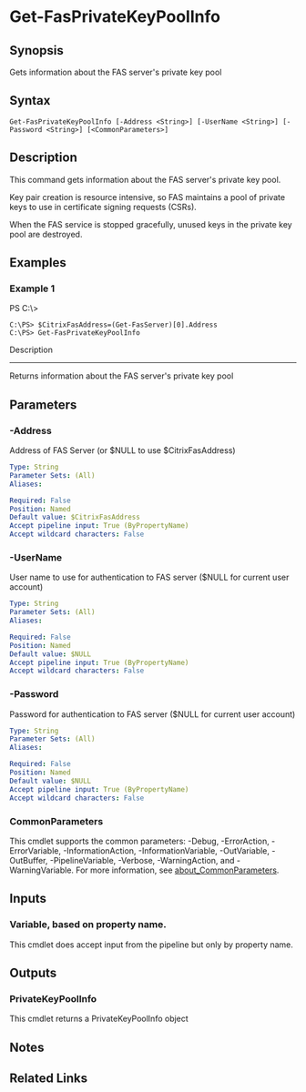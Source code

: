 # Get-FasPrivateKeyPoolInfo

## Synopsis
Gets information about the FAS server's private key pool

## Syntax

```
Get-FasPrivateKeyPoolInfo [-Address <String>] [-UserName <String>] [-Password <String>] [<CommonParameters>]
```

## Description
This command gets information about the FAS server's private key pool.

Key pair creation is resource intensive, so FAS maintains a pool of private keys to use in certificate signing requests (CSRs).

When the FAS service is stopped gracefully, unused keys in the private key pool are destroyed.

## Examples

### Example 1
PS C:\\\>

```
C:\PS> $CitrixFasAddress=(Get-FasServer)[0].Address
C:\PS> Get-FasPrivateKeyPoolInfo
```

Description

-----------

Returns information about the FAS server's private key pool

## Parameters

### -Address
Address of FAS Server (or $NULL to use $CitrixFasAddress)

```yaml
Type: String
Parameter Sets: (All)
Aliases:

Required: False
Position: Named
Default value: $CitrixFasAddress
Accept pipeline input: True (ByPropertyName)
Accept wildcard characters: False
```

### -UserName
User name to use for authentication to FAS server ($NULL for current user account)

```yaml
Type: String
Parameter Sets: (All)
Aliases:

Required: False
Position: Named
Default value: $NULL
Accept pipeline input: True (ByPropertyName)
Accept wildcard characters: False
```

### -Password
Password for authentication to FAS server ($NULL for current user account)

```yaml
Type: String
Parameter Sets: (All)
Aliases:

Required: False
Position: Named
Default value: $NULL
Accept pipeline input: True (ByPropertyName)
Accept wildcard characters: False
```

### CommonParameters
This cmdlet supports the common parameters: -Debug, -ErrorAction, -ErrorVariable, -InformationAction, -InformationVariable, -OutVariable, -OutBuffer, -PipelineVariable, -Verbose, -WarningAction, and -WarningVariable. For more information, see [about_CommonParameters](http://go.microsoft.com/fwlink/?LinkID=113216).

## Inputs

### Variable, based on property name.
This cmdlet does accept input from the pipeline but only by property name.

## Outputs

### PrivateKeyPoolInfo
This cmdlet returns a PrivateKeyPoolInfo object

## Notes

## Related Links

